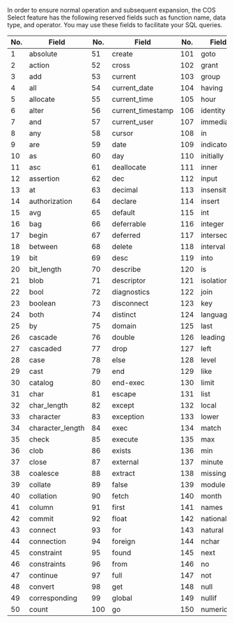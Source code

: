 

In order to ensure normal operation and subsequent expansion, the COS Select feature has the following reserved fields such as function name, data type, and operator. You may use these fields to facilitate your SQL queries.

| No. | Field | No. | Field | No. | Field | No. | Field | No. | Field |
| ---- | ---------------- | ---- | ----------------- | ---- | ----------- | ---- | ------------ | ---- | --------------- |
| 1    | absolute         | 51   | create            | 101  | goto        | 151  | octet_length | 201  | struct          |
| 2    | action           | 52   | cross             | 102  | grant       | 152  | of           | 202  | substring       |
| 3    | add              | 53   | current           | 103  | group       | 153  | on           | 203  | sum             |
| 4    | all              | 54   | current_date      | 104  | having      | 154  | only         | 204  | symbol          |
| 5    | allocate         | 55   | current_time      | 105  | hour        | 155  | open         | 205  | system_user     |
| 6    | alter            | 56   | current_timestamp | 106  | identity    | 156  | option       | 206  | table           |
| 7    | and              | 57   | current_user      | 107  | immediate   | 157  | or           | 207  | temporary       |
| 8    | any              | 58   | cursor            | 108  | in          | 158  | order        | 208  | then            |
| 9    | are              | 59   | date              | 109  | indicator   | 159  | outer        | 209  | time            |
| 10   | as               | 60   | day               | 110  | initially   | 160  | output       | 210  | timestamp       |
| 11   | asc              | 61   | deallocate        | 111  | inner       | 161  | overlaps     | 211  | timezone_hour   |
| 12   | assertion        | 62   | dec               | 112  | input       | 162  | pad          | 212  | timezone_minute |
| 13   | at               | 63   | decimal           | 113  | insensitive | 163  | partial      | 213  | to              |
| 14   | authorization    | 64   | declare           | 114  | insert      | 164  | pivot        | 214  | trailing        |
| 15   | avg              | 65   | default           | 115  | int         | 165  | position     | 215  | transaction     |
| 16   | bag              | 66   | deferrable        | 116  | integer     | 166  | precision    | 216  | translate       |
| 17   | begin            | 67   | deferred          | 117  | intersect   | 167  | prepare      | 217  | translation     |
| 18   | between          | 68   | delete            | 118  | interval    | 168  | preserve     | 218  | trim            |
| 19   | bit              | 69   | desc              | 119  | into        | 169  | primary      | 219  | true            |
| 20   | bit_length       | 70   | describe          | 120  | is          | 170  | prior        | 220  | tuple           |
| 21   | blob             | 71   | descriptor        | 121  | isolation   | 171  | privileges   | 221  | union           |
| 22   | bool             | 72   | diagnostics       | 122  | join        | 172  | procedure    | 222  | unique          |
| 23   | boolean          | 73   | disconnect        | 123  | key         | 173  | public       | 223  | unknown         |
| 24   | both             | 74   | distinct          | 124  | language    | 174  | read         | 224  | unpivot         |
| 25   | by               | 75   | domain            | 125  | last        | 175  | real         | 225  | update          |
| 26   | cascade          | 76   | double            | 126  | leading     | 176  | references   | 226  | upper           |
| 27   | cascaded         | 77   | drop              | 127  | left        | 177  | relative     | 227  | usage           |
| 28   | case             | 78   | else              | 128  | level       | 178  | restrict     | 228  | user            |
| 29   | cast             | 79   | end               | 129  | like        | 179  | revoke       | 229  | using           |
| 30   | catalog          | 80   | end-exec          | 130  | limit       | 180  | right        | 230  | value           |
| 31   | char             | 81   | escape            | 131  | list        | 181  | rollback     | 231  | values          |
| 32   | char_length      | 82   | except            | 132  | local       | 182  | rows         | 232  | varchar         |
| 33   | character        | 83   | exception         | 133  | lower       | 183  | schema       | 233  | varying         |
| 34   | character_length | 84   | exec              | 134  | match       | 184  | scroll       | 234  | view            |
| 35   | check            | 85   | execute           | 135  | max         | 185  | second       | 235  | when            |
| 36   | clob             | 86   | exists            | 136  | min         | 186  | section      | 236  | whenever        |
| 37   | close            | 87   | external          | 137  | minute      | 187  | select       | 237  | where           |
| 38   | coalesce         | 88   | extract           | 138  | missing     | 188  | session      | 238  | with            |
| 39   | collate          | 89   | false             | 139  | module      | 189  | session_user | 239  | work            |
| 40   | collation        | 90   | fetch             | 140  | month       | 190  | set          | 240  | write           |
| 41   | column           | 91   | first             | 141  | names       | 191  | sexp         | 241  | year            |
| 42   | commit           | 92   | float             | 142  | national    | 192  | size         | 242  | zone            |
| 43   | connect          | 93   | for               | 143  | natural     | 193  | smallint     |    -  |           -      |
| 44   | connection       | 94   | foreign           | 144  | nchar       | 194  | some         |   -   |       -          |
| 45   | constraint       | 95   | found             | 145  | next        | 195  | space        |   -   |        -         |
| 46   | constraints      | 96   | from              | 146  | no          | 196  | sql          |     - |          -       |
| 47   | continue         | 97   | full              | 147  | not         | 197  | sqlcode      |  -    |       -          |
| 48   | convert          | 98   | get               | 148  | null        | 198  | sqlerror     |    -  |             -    |
| 49   | corresponding    | 99   | global            | 149  | nullif      | 199  | sqlstate     |   -   |        -         |
| 50   | count            | 100  | go                | 150  | numeric     | 200  | string       |    -  |      -           |
